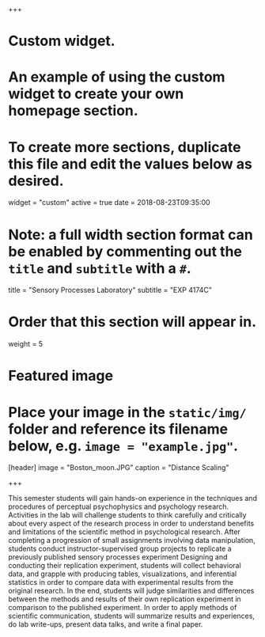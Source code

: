 +++
# Custom widget.
# An example of using the custom widget to create your own homepage section.
# To create more sections, duplicate this file and edit the values below as desired.
widget = "custom"
active = true
date = 2018-08-23T09:35:00

# Note: a full width section format can be enabled by commenting out the `title` and `subtitle` with a `#`.
title = "Sensory Processes Laboratory"
subtitle = "EXP 4174C"

# Order that this section will appear in.
weight = 5

# Featured image
# Place your image in the `static/img/` folder and reference its filename below, e.g. `image = "example.jpg"`.
[header]
image = "Boston_moon.JPG"
caption = "Distance Scaling"

+++

This semester students will gain hands-on experience in the techniques and procedures of perceptual psychophysics and psychology research. Activities in the lab will challenge students to think carefully and critically about every aspect of the research process in order to understand benefits and limitations of the scientific method in psychological research. After completing a progression of small assignments involving data manipulation, students conduct instructor-supervised group projects to replicate a previously published sensory processes experiment Designing and conducting their replication experiment, students will collect behavioral data, and grapple with producing tables, visualizations, and inferential statistics in order to compare data with experimental results from the original research. In the end, students will judge similarities and differences between the methods and results of their own replication experiment in comparison to the published experiment. In order to apply methods of scientific communication, students will summarize results and experiences, do lab write-ups, present data talks, and write a final paper.


